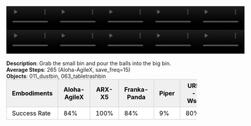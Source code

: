 <!DOCTYPE html>
<html lang="en">
<body>
    <div style="display: flex;">
        <video src="./task_video_clean/dump_bin_bigbin/aloha-agilex_head.mp4" controls loop muted autoplay style="width: 25%;"></video>
        <video src="./task_video_clean/dump_bin_bigbin/franka-panda_head.mp4" controls loop muted autoplay style="width: 25%;"></video>
        <video src="./task_video_clean/dump_bin_bigbin/ARX-X5_head.mp4" controls loop muted autoplay style="width: 25%;"></video>
        <video src="./task_video_clean/dump_bin_bigbin/piper_head.mp4" controls loop muted autoplay style="width: 25%;"></video>
        <video src="./task_video_clean/dump_bin_bigbin/ur5-wsg_head.mp4" controls loop muted autoplay style="width: 25%;"></video>
    </div>
    <div style="display: flex;">
        <video src="./task_video_clean/dump_bin_bigbin/aloha-agilex_world.mp4" controls loop muted autoplay style="width: 25%;"></video>
        <video src="./task_video_clean/dump_bin_bigbin/franka-panda_world.mp4" controls loop muted autoplay style="width: 25%;"></video>
        <video src="./task_video_clean/dump_bin_bigbin/ARX-X5_world.mp4" controls loop muted autoplay style="width: 25%;"></video>
        <video src="./task_video_clean/dump_bin_bigbin/piper_world.mp4" controls loop muted autoplay style="width: 25%;"></video>
        <video src="./task_video_clean/dump_bin_bigbin/ur5-wsg_world.mp4" controls loop muted autoplay style="width: 25%;"></video>
    </div>
    <br><b>Description</b>: Grab the small bin and pour the balls into the big bin.<br>
    <b>Average Steps</b>: 265 (Aloha-AgileX, save_freq=15)<br>
    <b>Objects</b>: 011_dustbin, 063_tabletrashbin<br>
    <table style="margin:0 auto;border-collapse:collapse;width:auto;min-width:180px;background-color:white;">
        <thead>
            <tr style="background:#f0f0f0;">
                <th style="border:1px solid #ccc;padding:6px 14px;color:black;">Embodiments</th>
                <th style="border:1px solid #ccc;padding:6px 14px;color:black;">Aloha-AgileX</th>
                <th style="border:1px solid #ccc;padding:6px 14px;color:black;">ARX-X5</th>
                <th style="border:1px solid #ccc;padding:6px 14px;color:black;">Franka-Panda</th>
                <th style="border:1px solid #ccc;padding:6px 14px;color:black;">Piper</th>
                <th style="border:1px solid #ccc;padding:6px 14px;color:black;">UR5-Wsg</th>
            </tr>
        </thead>
        <tbody>
            <tr style="background:white;">
                <td style="border:1px solid #ccc;padding:6px 14px;color:black;">Success Rate</td>
                <td style="border:1px solid #ccc;padding:6px 14px;color:black;">84%</td>
                <td style="border:1px solid #ccc;padding:6px 14px;color:black;">100%</td>
                <td style="border:1px solid #ccc;padding:6px 14px;color:black;">84%</td>
                <td style="border:1px solid #ccc;padding:6px 14px;color:black;">9%</td>
                <td style="border:1px solid #ccc;padding:6px 14px;color:black;">80%</td>
            </tr>
        </tbody>
    </table>
</body>
</html>
